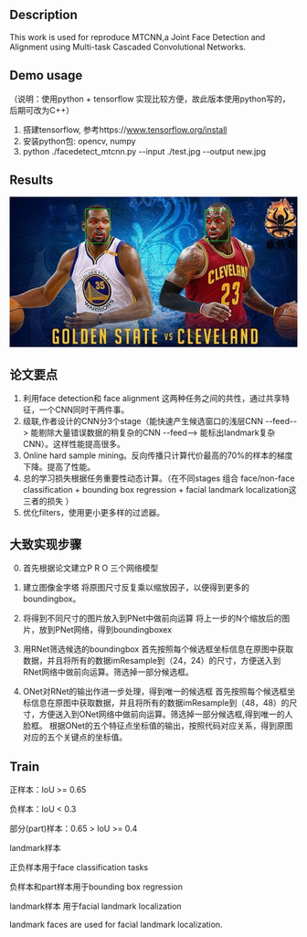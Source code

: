 ## Description
This work is used for reproduce MTCNN,a Joint Face Detection and Alignment using Multi-task Cascaded Convolutional Networks.


## Demo usage
（说明：使用python + tensorflow 实现比较方便，故此版本使用python写的，后期可改为C++）

1. 搭建tensorflow, 参考https://www.tensorflow.org/install
2. 安装python包: opencv, numpy
3. python ./facedetect_mtcnn.py --input ./test.jpg --output  new.jpg


## Results
![image](https://github.com/qwer10/MTCNN_tf/blob/master/new.jpg)


## 论文要点
1. 利用face detection和 face alignment 这两种任务之间的共性，通过共享特征，一个CNN同时干两件事。
2. 级联,作者设计的CNN分3个stage（能快速产生候选窗口的浅层CNN --feed--> 能剔除大量错误数据的稍复杂的CNN --feed--> 能标出landmark复杂CNN）。这样性能提高很多。
3. Online hard sample mining。反向传播只计算代价最高的70%的样本的梯度下降。提高了性能。
4. 总的学习损失根据任务重要性动态计算。（在不同stages 组合 face/non-face classification + bounding box regression + facial landmark localization这三者的损失 ）
5. 优化filters，使用更小更多样的过滤器。

## 大致实现步骤
0. 首先根据论文建立P R O 三个网络模型

1. 建立图像金字塔
将原图尺寸反复乘以缩放因子，以便得到更多的boundingbox。

2. 将得到不同尺寸的图片放入到PNet中做前向运算
将上一步的N个缩放后的图片，放到PNet网络，得到boundingboxex

3. 用RNet筛选候选的boundingbox
首先按照每个候选框坐标信息在原图中获取数据，并且将所有的数据imResample到（24，24）的尺寸，方便送入到RNet网络中做前向运算。筛选掉一部分候选框。

4. ONet对RNet的输出作进一步处理，得到唯一的候选框
首先按照每个候选框坐标信息在原图中获取数据，并且将所有的数据imResample到（48，48）的尺寸，方便送入到ONet网络中做前向运算。筛选掉一部分候选框,得到唯一的人脸框。
根据ONet的五个特征点坐标值的输出，按照代码对应关系，得到原图对应的五个关键点的坐标值。

## Train
正样本：IoU >= 0.65

负样本：IoU < 0.3

部分(part)样本：0.65 > IoU >= 0.4

landmark样本


正负样本用于face classification tasks

负样本和part样本用于bounding box regression

landmark样本 用于facial landmark localization

landmark faces are used for facial landmark localization. 

